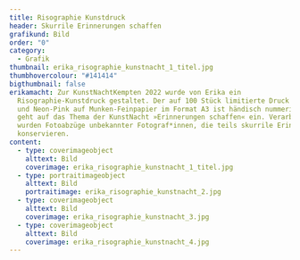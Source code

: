 ```yaml
---
title: Risographie Kunstdruck
header: Skurrile Erinnerungen schaffen
grafikund: Bild
order: "0"
category:
  - Grafik
thumbnail: erika_risographie_kunstnacht_1_titel.jpg
thumbhovercolour: "#141414"
bigthumbnail: false
erikamacht: Zur KunstNachtKempten 2022 wurde von Erika ein
  Risographie-Kunstdruck gestaltet. Der auf 100 Stück limitierte Druck in Gold
  und Neon-Pink auf Munken-Feinpapier im Format A3 ist händisch nummeriert und
  geht auf das Thema der KunstNacht »Erinnerungen schaffen« ein. Verarbeitet
  wurden Fotoabzüge unbekannter Fotograf*innen, die teils skurrile Erinnerungen
  konservieren.
content:
  - type: coverimageobject
    alttext: Bild
    coverimage: erika_risographie_kunstnacht_1_titel.jpg
  - type: portraitimageobject
    alttext: Bild
    portraitimage: erika_risographie_kunstnacht_2.jpg
  - type: coverimageobject
    alttext: Bild
    coverimage: erika_risographie_kunstnacht_3.jpg
  - type: coverimageobject
    alttext: Bild
    coverimage: erika_risographie_kunstnacht_4.jpg
---
```

